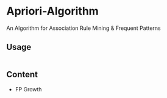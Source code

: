 # Apriori-Algorithm

An Algorithm for Association Rule Mining & Frequent Patterns

## Usage

```

```

## Content
- FP Growth